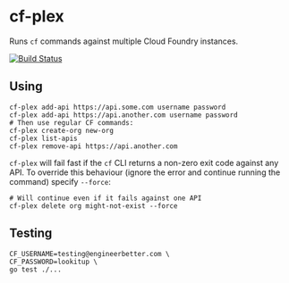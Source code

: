 # cf-plex

Runs `cf` commands against multiple Cloud Foundry instances.

[![Build Status](https://travis-ci.org/EngineerBetter/cf-plex.svg?branch=master)](https://travis-ci.org/EngineerBetter/cf-plex)

## Using

```
cf-plex add-api https://api.some.com username password
cf-plex add-api https://api.another.com username password
# Then use regular CF commands:
cf-plex create-org new-org
cf-plex list-apis
cf-plex remove-api https://api.another.com
```

`cf-plex` will fail fast if the `cf` CLI returns a non-zero exit code against any API. To override this behaviour (ignore the error and continue running the command) specify `--force`:

```
# Will continue even if it fails against one API
cf-plex delete org might-not-exist --force
```

## Testing

```
CF_USERNAME=testing@engineerbetter.com \
CF_PASSWORD=lookitup \
go test ./...
```